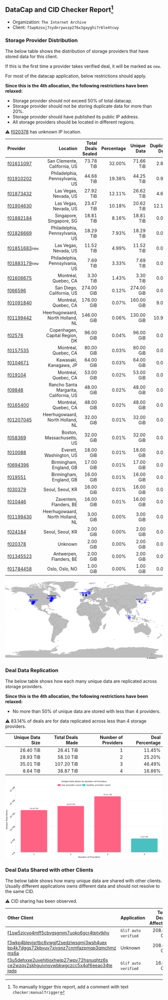 ## DataCap and CID Checker Report[^1]
 - Organization: `The Internet Archive`
 - Client: `f1wp6zoxj7sydnrywvzp276x3gayghi7r6le4tcwy`
### Storage Provider Distribution
The below table shows the distribution of storage providers that have stored data for this client.

If this is the first time a provider takes verified deal, it will be marked as `new`.

For most of the datacap application, below restrictions should apply.

**Since this is the 4th allocation, the following restrictions have been relaxed:**
 - Storage provider should not exceed 50% of total datacap.
 - Storage provider should not be storing duplicate data for more than 20%.
 - Storage provider should have published its public IP address.
 - All storage providers should be located in different regions.

⚠️ [f020378](https://filfox.info/en/address/f020378) has unknown IP location.

| Provider                                                    |                               Location | Total Deals Sealed | Percentage | Unique Data | Duplicate Deals |
| :---------------------------------------------------------- | -------------------------------------: | -----------------: | ---------: | ----------: | --------------: |
| [f01611097](https://filfox.info/en/address/f01611097)       |           San Clemente, California, US |          73.78 TiB |     32.00% |   71.66 TiB |           2.87% |
| [f01910202](https://filfox.info/en/address/f01910202)       |         Philadelphia, Pennsylvania, US |          44.68 TiB |     19.38% |   44.25 TiB |           0.96% |
| [f01873432](https://filfox.info/en/address/f01873432)       |                  Las Vegas, Nevada, US |          27.92 TiB |     12.11% |   26.62 TiB |           4.67% |
| [f01904630](https://filfox.info/en/address/f01904630)       |                  Las Vegas, Nevada, US |          23.47 TiB |     10.18% |   20.62 TiB |          12.16% |
| [f01882184](https://filfox.info/en/address/f01882184)       |               Singapore, Singapore, SG |          18.81 TiB |      8.16% |   18.81 TiB |           0.00% |
| [f01826669](https://filfox.info/en/address/f01826669)       |         Philadelphia, Pennsylvania, US |          18.29 TiB |      7.93% |   18.29 TiB |           0.00% |
| [f01851683](https://filfox.info/en/address/f01851683)`new`  |                  Las Vegas, Nevada, US |          11.52 TiB |      4.99% |   11.52 TiB |           0.00% |
| [f01883179](https://filfox.info/en/address/f01883179)`new`  |         Philadelphia, Pennsylvania, US |           7.69 TiB |      3.33% |    7.69 TiB |           0.00% |
| [f01606675](https://filfox.info/en/address/f01606675)       |                   Montréal, Quebec, CA |           3.30 TiB |      1.43% |    3.30 TiB |           0.00% |
| [f066596](https://filfox.info/en/address/f066596)           |              San Diego, California, US |         274.00 GiB |      0.12% |  274.00 GiB |           0.00% |
| [f01091840](https://filfox.info/en/address/f01091840)       |                   Montréal, Quebec, CA |         176.00 GiB |      0.07% |  160.00 GiB |           9.09% |
| [f01199442](https://filfox.info/en/address/f01199442)       |       Heerhugowaard, North Holland, NL |         146.00 GiB |      0.06% |  130.00 GiB |          10.96% |
| [f02576](https://filfox.info/en/address/f02576)             |         Copenhagen, Capital Region, DK |          96.00 GiB |      0.04% |   96.00 GiB |           0.00% |
| [f0157535](https://filfox.info/en/address/f0157535)         |                   Montréal, Quebec, CA |          80.00 GiB |      0.03% |   80.00 GiB |           0.00% |
| [f0104671](https://filfox.info/en/address/f0104671)         |                 Kawasaki, Kanagawa, JP |          64.00 GiB |      0.03% |   64.00 GiB |           0.00% |
| [f019104](https://filfox.info/en/address/f019104)           |                   Montréal, Quebec, CA |          53.00 GiB |      0.02% |   53.00 GiB |           0.00% |
| [f09848](https://filfox.info/en/address/f09848)             | Rancho Santa Margarita, California, US |          48.00 GiB |      0.02% |   48.00 GiB |           0.00% |
| [f0165400](https://filfox.info/en/address/f0165400)         |                   Montréal, Quebec, CA |          48.00 GiB |      0.02% |   48.00 GiB |           0.00% |
| [f01207045](https://filfox.info/en/address/f01207045)       |       Heerhugowaard, North Holland, NL |          32.00 GiB |      0.01% |   32.00 GiB |           0.00% |
| [f058369](https://filfox.info/en/address/f058369)           |              Boston, Massachusetts, US |          32.00 GiB |      0.01% |   32.00 GiB |           0.00% |
| [f010088](https://filfox.info/en/address/f010088)           |                Everett, Washington, US |          18.00 GiB |      0.01% |   18.00 GiB |           0.00% |
| [f0694396](https://filfox.info/en/address/f0694396)         |                Birmingham, England, GB |          17.00 GiB |      0.01% |   17.00 GiB |           0.00% |
| [f019551](https://filfox.info/en/address/f019551)           |                Birmingham, England, GB |          16.00 GiB |      0.01% |   16.00 GiB |           0.00% |
| [f030379](https://filfox.info/en/address/f030379)           |                       Seoul, Seoul, KR |          16.00 GiB |      0.01% |   16.00 GiB |           0.00% |
| [f010446](https://filfox.info/en/address/f010446)           |                 Zaventem, Flanders, BE |          16.00 GiB |      0.01% |   16.00 GiB |           0.00% |
| [f01199430](https://filfox.info/en/address/f01199430)       |       Heerhugowaard, North Holland, NL |           3.00 GiB |      0.00% |    3.00 GiB |           0.00% |
| [f024184](https://filfox.info/en/address/f024184)           |                       Seoul, Seoul, KR |           2.00 GiB |      0.00% |    2.00 GiB |           0.00% |
| [f020378](https://filfox.info/en/address/f020378)           |                                Unknown |           2.00 GiB |      0.00% |    2.00 GiB |           0.00% |
| [f01345523](https://filfox.info/en/address/f01345523)       |                Antwerpen, Flanders, BE |           2.00 GiB |      0.00% |    2.00 GiB |           0.00% |
| [f01784458](https://filfox.info/en/address/f01784458)       |                         Oslo, Oslo, NO |           1.00 GiB |      0.00% |    1.00 GiB |           0.00% |

![Provider Distribution](https://raw.githubusercontent.com/data-preservation-programs/filplus-checker-assets/main/filecoin-project/filecoin-plus-large-datasets/issues/52/1671092006420.png)
### Deal Data Replication
The below table shows how each many unique data are replicated across storage providers.

**Since this is the 4th allocation, the following restrictions have been relaxed:**
- No more than 50% of unique data are stored with less than 4 providers.

⚠️ 83.14% of deals are for data replicated across less than 4 storage providers.

| Unique Data Size | Total Deals Made | Number of Providers | Deal Percentage |
| ---------------: | ---------------: | ------------------: | --------------: |
|        26.40 TiB |        26.41 TiB |                   1 |          11.45% |
|        28.93 TiB |        58.10 TiB |                   2 |          25.20% |
|        35.01 TiB |       107.20 TiB |                   3 |          46.49% |
|         8.64 TiB |        38.87 TiB |                   4 |          16.86% |

![Replication Distribution](https://raw.githubusercontent.com/data-preservation-programs/filplus-checker-assets/main/filecoin-project/filecoin-plus-large-datasets/issues/52/1671092007130.png)
### Deal Data Shared with other Clients
The below table shows how many unique data are shared with other clients.
Usually different applications owns different data and should not resolve to the same CID.

⚠️ CID sharing has been observed.

| Other Client                                                                                                                                                                                                              | Application          | Total Deals Affected | Unique CIDs |          Verifier |
| :------------------------------------------------------------------------------------------------------------------------------------------------------------------------------------------------------------------------ | :------------------- | -------------------: | ----------: | ----------------: |
| [f1sw5zjcyo4mff5cbvgsgmm7uoko6gcr4tptvtkhy](https://filfox.info/en/address/f1sw5zjcyo4mff5cbvgsgmm7uoko6gcr4tptvtkhy)                                                                                                     | `Glif auto verified` |           208.00 GiB |           1 | Jonathan Schwartz |
| [f3wkp4blevjsrtbc6vwgjf2sedzjwsqmj3wsh4uex<br/>bp4k7dggs72kbvuv7xivsnz7cnmfazpmqp3qmchmz<br/>ms6a](https://filfox.info/en/address/f3wkp4blevjsrtbc6vwgjf2sedzjwsqmj3wsh4uexbp4k7dggs72kbvuv7xivsnz7cnmfazpmqp3qmchmzms6a) | Unknown              |           208.00 GiB |           1 |           Unknown |
| [f3u5dehxxe2uvehitioxhwjp27wpv72hsnuqhtz6s<br/>ce2wzqv2skhguivnsvwbkwgczcc5x4qf6eeao34te<br/>jqdq](https://filfox.info/en/address/f3u5dehxxe2uvehitioxhwjp27wpv72hsnuqhtz6sce2wzqv2skhguivnsvwbkwgczcc5x4qf6eeao34tejqdq) | `Glif auto verified` |            16.00 GiB |           1 | Jonathan Schwartz |

[^1]: To manually trigger this report, add a comment with text `checker:manualTrigger`
